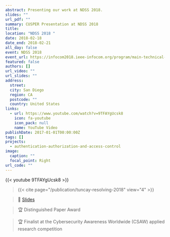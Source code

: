 ```yaml
---
abstract: Presenting our work at NDSS 2018.
slides: ""
url_pdf: ""
summary: CUSPER Presentation at NDSS 2018
title: 
location: "NDSS 2018 "
date: 2018-02-18
date_end: 2018-02-21
all_day: false
event: NDSS 2018
event_url: https://infocom2018.ieee-infocom.org/program/main-technical-program
featured: false
authors: []
url_video: ""
url_slides: ""
address:
  street: 
  city: San Diego
  region: CA
  postcode: ""
  country: United States
links:
  - url: https://www.youtube.com/watch?v=9TFAYgUcsk8
    icon: fa-youtube
    icon_pack: null
    name: YouTube Video
publishDate: 2017-01-01T00:00:00Z
tags: []
projects:
  - authentication-authorization-and-access-control
image:
  caption: ""
  focal_point: Right
url_code: ""
---
```


{{< youtube 9TFAYgUcsk8 >}}

> {{< cite page="/publication/tuncay-resolving-2018" view="4" >}}

> :page_facing_up: [Slides](https://www.soterisdemetriou.com/publication/tuncay-resolving-2018/ndss2018_release_slides.pdf)

> :trophy: Distinguished Paper Award

> :trophy: Finalist at the Cybersecurity Awareness Worldwide (CSAW) applied research competition

